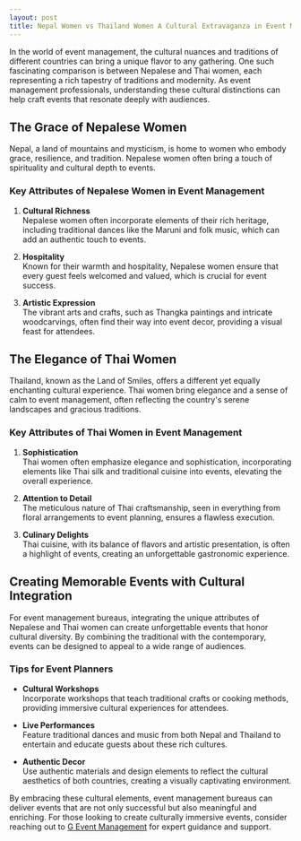```yaml
---
layout: post
title: Nepal Women vs Thailand Women A Cultural Extravaganza in Event Management
---
```



In the world of event management, the cultural nuances and traditions of different countries can bring a unique flavor to any gathering. One such fascinating comparison is between Nepalese and Thai women, each representing a rich tapestry of traditions and modernity. As event management professionals, understanding these cultural distinctions can help craft events that resonate deeply with audiences. 

## The Grace of Nepalese Women

Nepal, a land of mountains and mysticism, is home to women who embody grace, resilience, and tradition. Nepalese women often bring a touch of spirituality and cultural depth to events. 

### Key Attributes of Nepalese Women in Event Management

1. **Cultural Richness**  
   Nepalese women often incorporate elements of their rich heritage, including traditional dances like the Maruni and folk music, which can add an authentic touch to events.

2. **Hospitality**  
   Known for their warmth and hospitality, Nepalese women ensure that every guest feels welcomed and valued, which is crucial for event success.

3. **Artistic Expression**  
   The vibrant arts and crafts, such as Thangka paintings and intricate woodcarvings, often find their way into event decor, providing a visual feast for attendees.

## The Elegance of Thai Women

Thailand, known as the Land of Smiles, offers a different yet equally enchanting cultural experience. Thai women bring elegance and a sense of calm to event management, often reflecting the country's serene landscapes and gracious traditions.

### Key Attributes of Thai Women in Event Management

1. **Sophistication**  
   Thai women often emphasize elegance and sophistication, incorporating elements like Thai silk and traditional cuisine into events, elevating the overall experience.

2. **Attention to Detail**  
   The meticulous nature of Thai craftsmanship, seen in everything from floral arrangements to event planning, ensures a flawless execution.

3. **Culinary Delights**  
   Thai cuisine, with its balance of flavors and artistic presentation, is often a highlight of events, creating an unforgettable gastronomic experience.

## Creating Memorable Events with Cultural Integration

For event management bureaus, integrating the unique attributes of Nepalese and Thai women can create unforgettable events that honor cultural diversity. By combining the traditional with the contemporary, events can be designed to appeal to a wide range of audiences.

### Tips for Event Planners

- **Cultural Workshops**  
  Incorporate workshops that teach traditional crafts or cooking methods, providing immersive cultural experiences for attendees.

- **Live Performances**  
  Feature traditional dances and music from both Nepal and Thailand to entertain and educate guests about these rich cultures.

- **Authentic Decor**  
  Use authentic materials and design elements to reflect the cultural aesthetics of both countries, creating a visually captivating environment.

By embracing these cultural elements, event management bureaus can deliver events that are not only successful but also meaningful and enriching. For those looking to create culturally immersive events, consider reaching out to [G Event Management](https://geventm.com/) for expert guidance and support.